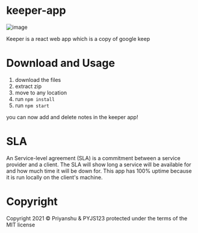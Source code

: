 # keeper-app
![image](https://user-images.githubusercontent.com/66972468/114570700-f4f50a00-9c6d-11eb-9a35-771c602795a8.png)

Keeper is a react web app which is a copy of google keep

# Download and Usage
1. download the files
2. extract zip
3. move to any location
4. run `npm install`
5. run `npm start`

you can now add and delete notes in the keeper app!

# SLA
An Service-level agreement (SLA) is a commitment between a service provider and a client. The SLA will show long a service will be available for and how much time it will be down for.
This app has 100% uptime because it is run locally on the client's machine. 

# Copyright
Copyright 2021 © Priyanshu & PYJS123
protected under the terms of the MIT license


